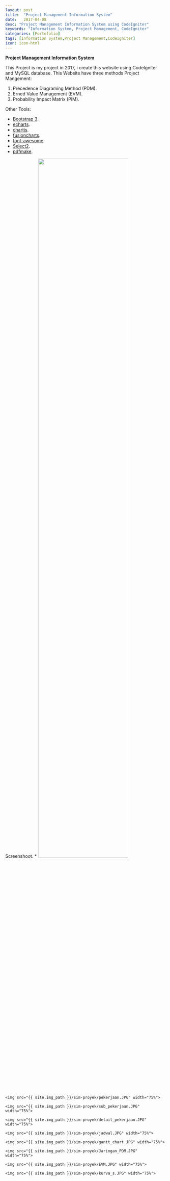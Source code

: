 ```yaml
---
layout: post
title:  "Project Management Information System"
date:   2017-04-08
desc: "Project Management Information System using CodeIgniter"
keywords: "Information System, Project Management, CodeIgniter"
categories: [Portofolio]
tags: [Information System,Project Management,CodeIgniter]
icon: icon-html
---
```


**Project Management Information System**

This Project is my project in 2017, i create this website using CodeIgniter and MySQL database. This Website have three methods Project Mangement:
1. Precedence Diagraming Method (PDM).
2. Erned Value Management (EVM).
3. Probability Impact Matrix (PIM).

Other Tools: 
 * [Bootstrap 3](http://getbootstrap.com/).
 * [echarts](https://ecomfe.github.io/echarts/index-en.html).
 * [chartjs](http://www.chartjs.org/).
 * [fusioncharts](http://www.fusioncharts.com/). 
 * [font-awesome](http://fontawesome.io/icons/).
 * [Select2](https://select2.github.io/).
 * [pdfmake](http://pdfmake.org/).

 Screenshoot.
* 
	<!-- ![edit]({{ site.img_path }}/3steps/edit.gif) -->
	<img src="{{ site.img_path }}/sim-proyek/beranda.JPG" width="75%">

	<img src="{{ site.img_path }}/sim-proyek/pekerjaan.JPG" width="75%">

	<img src="{{ site.img_path }}/sim-proyek/sub_pekerjaan.JPG" width="75%">

	<img src="{{ site.img_path }}/sim-proyek/detail_pekerjaan.JPG" width="75%">

	<img src="{{ site.img_path }}/sim-proyek/jadwal.JPG" width="75%">

	<img src="{{ site.img_path }}/sim-proyek/gantt_chart.JPG" width="75%">

	<img src="{{ site.img_path }}/sim-proyek/Jaringan_PDM.JPG" width="75%">

	<img src="{{ site.img_path }}/sim-proyek/EVM.JPG" width="75%">

	<img src="{{ site.img_path }}/sim-proyek/kurva_s.JPG" width="75%">
